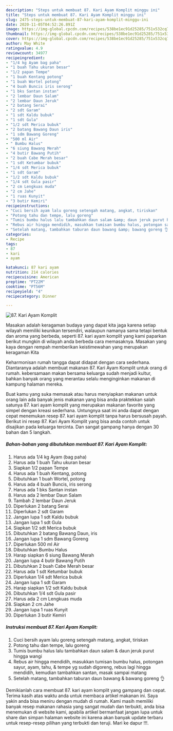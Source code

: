 ```yaml
---
description: "Steps untuk membuat 87. Kari Ayam Komplit minggu ini"
title: "Steps untuk membuat 87. Kari Ayam Komplit minggu ini"
slug: 2475-steps-untuk-membuat-87-kari-ayam-komplit-minggu-ini
date: 2020-11-05T04:52:26.891Z
image: https://img-global.cpcdn.com/recipes/538be1ec91d25285/751x532cq70/87-kari-ayam-komplit-foto-resep-utama.jpg
thumbnail: https://img-global.cpcdn.com/recipes/538be1ec91d25285/751x532cq70/87-kari-ayam-komplit-foto-resep-utama.jpg
cover: https://img-global.cpcdn.com/recipes/538be1ec91d25285/751x532cq70/87-kari-ayam-komplit-foto-resep-utama.jpg
author: May White
ratingvalue: 4.9
reviewcount: 34977
recipeingredient:
- "1/4 kg Ayam bag paha"
- "1 buah Tahu ukuran besar"
- "1/2 papan Tempe"
- "1 buah Kentang potong"
- "1 buah Wortel potong"
- "4 buah Buncis iris serong"
- "1 bks Santan instan"
- "2 lembar Daun Salam"
- "2 lembar Daun Jeruk"
- "2 batang Serai"
- "2 sdt Garam"
- "1 sdt Kaldu bubuk"
- "1 sdt Gula"
- "1/2 sdt Merica bubuk"
- "2 batang Bawang Daun iris"
- "1 sdm Bawang Goreng"
- "500 ml Air"
- " Bumbu Halus"
- "6 siung Bawang Merah"
- "4 butir Bawang Putih"
- "2 buah Cabe Merah besar"
- "1 sdt Ketumbar bubuk"
- "1/4 sdt Merica bubuk"
- "1 sdt Garam"
- "1/2 sdt Kaldu bubuk"
- "1/4 sdt Gula pasir"
- "2 cm Lengkuas muda"
- "2 cm Jahe"
- "1 ruas Kunyit"
- "3 butir Kemiri"
recipeinstructions:
- "Cuci bersih ayam lalu goreng setengah matang, angkat, tiriskan"
- "Potong tahu dan tempe, lalu goreng"
- "Tumis bumbu halus lalu tambahkan daun salam &amp; daun jeruk purut hingga wangi"
- "Rebus air hingga mendidih, masukkan tumisan bumbu halus, potongan sayur, ayam, tahu, &amp; tempe yg sudah digoreng, rebus lagi hingga mendidih, kemudian tambahkan santan, masak sampai matang"
- "Setelah matang, tambahkan taburan daun bawang &amp; bawang goreng 👌"
categories:
- Recipe
tags:
- 87
- kari
- ayam

katakunci: 87 kari ayam 
nutrition: 214 calories
recipecuisine: American
preptime: "PT22M"
cooktime: "PT56M"
recipeyield: "4"
recipecategory: Dinner

---
```



![87. Kari Ayam Komplit](https://img-global.cpcdn.com/recipes/538be1ec91d25285/751x532cq70/87-kari-ayam-komplit-foto-resep-utama.jpg)

Masakan adalah keragaman budaya yang dapat kita jaga karena setiap wilayah memiliki keunikan tersendiri, walaupun namanya sama tetapi bentuk dan aroma yang berbeda, seperti 87. kari ayam komplit yang kami paparkan berikut mungkin di wilayah anda berbeda cara memasaknya. Masakan yang kaya dengan rempah memberikan keistimewahan yang merupakan keragaman Kita



Keharmonisan rumah tangga dapat didapat dengan cara sederhana. Diantaranya adalah membuat makanan 87. Kari Ayam Komplit untuk orang di rumah. kebersamaan makan bersama keluarga sudah menjadi kultur, bahkan banyak orang yang merantau selalu menginginkan makanan di kampung halaman mereka.

Buat kamu yang suka memasak atau harus menyiapkan makanan untuk orang lain ada banyak jenis makanan yang bisa anda praktekkan salah satunya 87. kari ayam komplit yang merupakan makanan favorite yang simpel dengan kreasi sederhana. Untungnya saat ini anda dapat dengan cepat menemukan resep 87. kari ayam komplit tanpa harus bersusah payah.
Berikut ini resep 87. Kari Ayam Komplit yang bisa anda contoh untuk disajikan pada keluarga tercinta. Dan sangat gampang hanya dengan 30 bahan dan 5 langkah.


<!--inarticleads1-->

##### Bahan-bahan yang dibutuhkan membuat 87. Kari Ayam Komplit:

1. Harus ada 1/4 kg Ayam (bag paha)
1. Harus ada 1 buah Tahu ukuran besar
1. Siapkan 1/2 papan Tempe
1. Harus ada 1 buah Kentang, potong
1. Dibutuhkan 1 buah Wortel, potong
1. Harus ada 4 buah Buncis, iris serong
1. Harus ada 1 bks Santan instan
1. Harus ada 2 lembar Daun Salam
1. Tambah 2 lembar Daun Jeruk
1. Diperlukan 2 batang Serai
1. Diperlukan 2 sdt Garam
1. Jangan lupa 1 sdt Kaldu bubuk
1. Jangan lupa 1 sdt Gula
1. Siapkan 1/2 sdt Merica bubuk
1. Dibutuhkan 2 batang Bawang Daun, iris
1. Jangan lupa 1 sdm Bawang Goreng
1. Diperlukan 500 ml Air
1. Dibutuhkan  Bumbu Halus
1. Harap siapkan 6 siung Bawang Merah
1. Jangan lupa 4 butir Bawang Putih
1. Dibutuhkan 2 buah Cabe Merah besar
1. Harus ada 1 sdt Ketumbar bubuk
1. Diperlukan 1/4 sdt Merica bubuk
1. Jangan lupa 1 sdt Garam
1. Harap siapkan 1/2 sdt Kaldu bubuk
1. Dibutuhkan 1/4 sdt Gula pasir
1. Harus ada 2 cm Lengkuas muda
1. Siapkan 2 cm Jahe
1. Jangan lupa 1 ruas Kunyit
1. Diperlukan 3 butir Kemiri




<!--inarticleads2-->

##### Instruksi membuat  87. Kari Ayam Komplit:

1. Cuci bersih ayam lalu goreng setengah matang, angkat, tiriskan
1. Potong tahu dan tempe, lalu goreng
1. Tumis bumbu halus lalu tambahkan daun salam &amp; daun jeruk purut hingga wangi
1. Rebus air hingga mendidih, masukkan tumisan bumbu halus, potongan sayur, ayam, tahu, &amp; tempe yg sudah digoreng, rebus lagi hingga mendidih, kemudian tambahkan santan, masak sampai matang
1. Setelah matang, tambahkan taburan daun bawang &amp; bawang goreng 👌




Demikianlah cara membuat 87. kari ayam komplit yang gampang dan cepat. Terima kasih atas waktu anda untuk membaca artikel makanan ini. Saya yakin anda bisa meniru dengan mudah di rumah. Kami masih memiliki banyak resep makanan rahasia yang sangat mudah dan terbukti, anda bisa menemukan di website kami, apabila artikel bermanfaat jangan lupa untuk share dan simpan halaman website ini karena akan banyak update terbaru untuk resep-resep pilihan yang terbukti dan teruji. Mari ke dapur !!!. 
